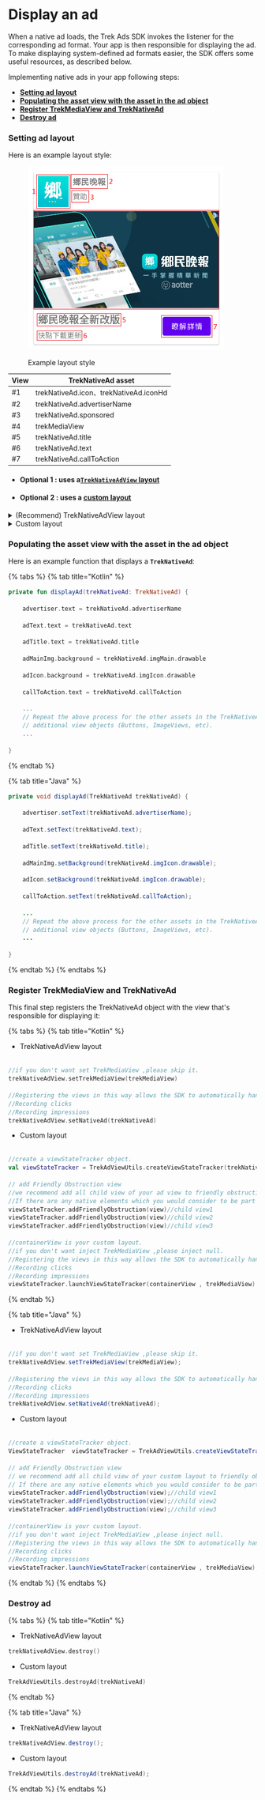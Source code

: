 # Display an ad

When a native ad loads, the Trek Ads SDK invokes the listener for the corresponding ad format. Your app is then responsible for displaying the ad. To make displaying system-defined ad formats easier, the SDK offers some useful resources, as described below.

Implementing native ads in your app following steps:

* ****[**Setting ad layout**](display-an-ad.md#setting-ad-layout)****
* ****[**Populating the asset view with the asset in the ad object**](display-an-ad.md#populating-the-asset-view-with-the-asset-in-the-ad-object)****
* ****[**Register TrekMediaView and TrekNativeAd**](display-an-ad.md#register-trekmediaview-and-treknativead)****
* ****[**Destroy ad**](display-an-ad.md#destroy-ad)****

### **Setting ad layout**

Here is an example layout style:

<figure><img src="../../../../.gitbook/assets/example.png" alt=""><figcaption><p>Example layout style</p></figcaption></figure>

| View | TrekNativeAd asset                    |
| ---- | ------------------------------------- |
| #1   | trekNativeAd.icon、trekNativeAd.iconHd |
| #2   | trekNativeAd.advertiserName           |
| #3   | trekNativeAd.sponsored                |
| #4   | trekMediaView                         |
| #5   | trekNativeAd.title                    |
| #6   | trekNativeAd.text                     |
| #7   | trekNativeAd.callToAction             |

* #### Optional 1 :  uses a[**`TrekNativeAdView`** layout](display-an-ad.md#recommend-treknativeadview-layout)
* #### **O**ptional 2 : uses a [custom layout](display-an-ad.md#custom-layout)

<details>

<summary><a href="display-an-ad.md#treknativeadview-class"> </a>(Recommend) TrekNativeAdView layout </summary>

```xml
<com.aotter.net.trek.ads.TrekNativeAdView
    xmlns:android="http://schemas.android.com/apk/res/android"
    xmlns:app="http://schemas.android.com/apk/res-auto"
    android:id="@+id/trekNativeAdView"
    android:layout_width="match_parent"
    android:layout_height="wrap_content">

    <TextView
        android:id="@+id/advertiser"/>
        
    <TextView
        android:id="@+id/adTitle"/>

    <TextView
        android:id="@+id/adText"/>

    <ImageView
        android:id="@+id/adMainImg" />
        
    <ImageView
        android:id="@+id/adIcon" />
        
  // Other assets such as sponsor or media view, call to action, etc follow.

</com.aotter.net.trek.ads.TrekNativeAdView>
```

</details>

<details>

<summary>Custom layout</summary>

```xml
<androidx.constraintlayout.widget.ConstraintLayout
    xmlns:android="http://schemas.android.com/apk/res/android"
    xmlns:app="http://schemas.android.com/apk/res-auto"
    android:id="@+id/trekNativeAdView"
    android:layout_width="match_parent"
    android:layout_height="wrap_content">

    <TextView
        android:id="@+id/advertiser"/>
        
    <TextView
        android:id="@+id/adTitle"/>

    <TextView
        android:id="@+id/adText"/>

    <ImageView
        android:id="@+id/adMainImg" />
        
    <ImageView
        android:id="@+id/adIcon" />
        
  // Other assets such as sponsor or media view, call to action, etc follow.

</androidx.constraintlayout.widget.ConstraintLayout>
```

</details>

### **Populating the asset view with the asset in the ad object**

Here is an example function that displays a **`TrekNativeAd`**:

{% tabs %}
{% tab title="Kotlin" %}
```kotlin
private fun displayAd(trekNativeAd: TrekNativeAd) {

    advertiser.text = trekNativeAd.advertiserName

    adText.text = trekNativeAd.text

    adTitle.text = trekNativeAd.title
    
    adMainImg.background = trekNativeAd.imgMain.drawable
    
    adIcon.background = trekNativeAd.imgIcon.drawable
    
    callToAction.text = trekNativeAd.callToAction

    ...
    // Repeat the above process for the other assets in the TrekNativeAd using
    // additional view objects (Buttons, ImageViews, etc).
    ...

}
```
{% endtab %}

{% tab title="Java" %}
```java
private void displayAd(TrekNativeAd trekNativeAd) {

    advertiser.setText(trekNativeAd.advertiserName);

    adText.setText(trekNativeAd.text);

    adTitle.setText(trekNativeAd.title);
    
    adMainImg.setBackground(trekNativeAd.imgIcon.drawable);
    
    adIcon.setBackground(trekNativeAd.imgIcon.drawable);
    
    callToAction.setText(trekNativeAd.callToAction);
    
    ...
    // Repeat the above process for the other assets in the TrekNativeAd using
    // additional view objects (Buttons, ImageViews, etc).
    ...

}
```
{% endtab %}
{% endtabs %}

### Register TrekMediaView and TrekNativeAd

This final step registers the TrekNativeAd object with the view that's responsible for displaying it:

{% tabs %}
{% tab title="Kotlin" %}
* TrekNativeAdView layout

```kotlin

//if you don't want set TrekMediaView ,please skip it.
trekNativeAdView.setTrekMediaView(trekMediaView)

//Registering the views in this way allows the SDK to automatically handle tasks such as:
//Recording clicks
//Recording impressions
trekNativeAdView.setNativeAd(trekNativeAd)

```

* Custom layout

```kotlin

//create a viewStateTracker object.
val viewStateTracker = TrekAdViewUtils.createViewStateTracker(trekNativeAd)

// add Friendly Obstruction view
//we recommend add all child view of your ad view to friendly obstruction method,it can increase impression rate.
//If there are any native elements which you would consider to be part of the ad, such as a close button, some logo text, or another decoration, you should register them as friendly obstructions to prevent them from counting towards coverage of the ad. This applies to any ancestor or peer views in the view hierarchy (all sub-views of the adView will be automatically treated as part of the ad)
viewStateTracker.addFriendlyObstruction(view)//child view1
viewStateTracker.addFriendlyObstruction(view)//child view2
viewStateTracker.addFriendlyObstruction(view)//child view3

//containerView is your custom layout.
//if you don't want inject TrekMediaView ,please inject null.
//Registering the views in this way allows the SDK to automatically handle tasks such as:
//Recording clicks
//Recording impressions
viewStateTracker.launchViewStateTracker(containerView , trekMediaView)
```
{% endtab %}

{% tab title="Java" %}
* TrekNativeAdView layout

```java

//if you don't want set TrekMediaView ,please skip it.
trekNativeAdView.setTrekMediaView(trekMediaView);

//Registering the views in this way allows the SDK to automatically handle tasks such as:
//Recording clicks
//Recording impressions
trekNativeAdView.setNativeAd(trekNativeAd);

```

* Custom layout

```java

//create a viewStateTracker object.
ViewStateTracker  viewStateTracker = TrekAdViewUtils.createViewStateTracker(trekNativeAd);

// add Friendly Obstruction view
// we recommend add all child view of your custom layout to friendly obstruction method,it can increase impression rate.
// If there are any native elements which you would consider to be part of the ad, such as a close button, some logo text, or another decoration, you should register them as friendly obstructions to prevent them from counting towards coverage of the ad. This applies to any ancestor or peer views in the view hierarchy (all sub-views of the adView will be automatically treated as part of the ad)
viewStateTracker.addFriendlyObstruction(view);//child view1
viewStateTracker.addFriendlyObstruction(view);//child view2
viewStateTracker.addFriendlyObstruction(view);//child view3

//containerView is your custom layout.
//if you don't want inject TrekMediaView ,please inject null.
//Registering the views in this way allows the SDK to automatically handle tasks such as:
//Recording clicks
//Recording impressions
viewStateTracker.launchViewStateTracker(containerView , trekMediaView);
```
{% endtab %}
{% endtabs %}

### Destroy ad

{% tabs %}
{% tab title="Kotlin" %}
* TrekNativeAdView layout

```kotlin
trekNativeAdView.destroy()
```

* Custom layout

```kotlin
TrekAdViewUtils.destroyAd(trekNativeAd)
```
{% endtab %}

{% tab title="Java" %}
* TrekNativeAdView layout

```java
trekNativeAdView.destroy();
```

* Custom layout

```java
TrekAdViewUtils.destroyAd(trekNativeAd);
```
{% endtab %}
{% endtabs %}
